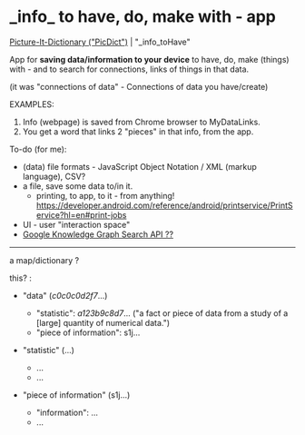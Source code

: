 # \_info_ to have, do, make with - app
[Picture-It-Dictionary ("PicDict")](Picture-It-Dictionary.md) \| "\_info_toHave"

App for **saving data/information to your device** to have, do, make (things)  
with - and to search for connections, links of things in that data.

(it was "connections of data" - Connections of data you have/create)

EXAMPLES:
1. Info (webpage) is saved from Chrome browser to MyDataLinks.
2. You get a word that links 2 "pieces" in that info, from the app.

To-do (for me):
 - (data) file formats - JavaScript Object Notation / XML (markup language), CSV?
 - a file, save some data to/in it.
   - printing, to app, to it - from anything!
   https://developer.android.com/reference/android/printservice/PrintService?hl=en#print-jobs
 - UI - user "interaction space"
 - [Google Knowledge Graph Search API ??](https://developers.google.com/knowledge-graph)

***

a map/dictionary ?

this? :
- "data" (*c0c0c0d2f7*...)
   - "statistic": *a123b9c8d7*... ("a fact or piece of data from a study of a \[large] quantity of numerical data.")
   - "piece of information": s1j...

 - "statistic" (...)
   - ...
   - ...

 - "piece of information" (s1j...)
   - "information": ...
   - ...
